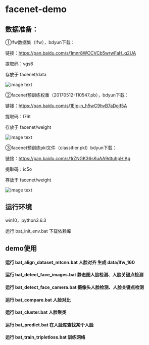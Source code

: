 # facenet-demo

## 数据准备：

①lfw数据集（lfw），bdyun下载：

链接：https://pan.baidu.com/s/1mnr8WCCVCb5wrwFaH_q2UA 

提取码：vgs6 

存放于 facenet/data

![image text](https://github.com/1024210879/facenet-demo/tree/master/data/images/path_lfw.jpg)

②facenet预训练权重（20170512-110547.pb），bdyun下载：

链接：https://pan.baidu.com/s/1Ejp-n_h5wC9hvB7aDojf5A 

提取码：l76t 

存放于 facenet/weight

![image text](https://github.com/1024210879/facenet-demo/tree/master/data/images/path_pb.jpg)

③facenet预训练pkl文件（classifier.pkl）bdyun下载：

链接：https://pan.baidu.com/s/1rZNGK36sKuAA9dtuhpHIAg 

提取码：ic5o 

存放于 facenet/weight

![image text](https://github.com/1024210879/facenet-demo/tree/master/data/images/path_pkl.jpg)

## 运行环境

win10，python3.6.3

运行 bat_init_env.bat 下载依赖库

## demo使用

#### 运行 bat_align_dataset_mtcnn.bat 人脸对齐 生成 data/lfw_160

#### 运行 bat_detect_face_images.bat 静态图人脸检测、人脸关键点检测

#### 运行 bat_detect_face_camera.bat 摄像头人脸检测、人脸关键点检测

#### 运行 bat_compare.bat 人脸对比

#### 运行 bat_cluster.bat 人脸聚类

#### 运行 bat_predict.bat 在人脸库查找某个人脸

#### 运行 bat_train_tripletloss.bat 训练网络
